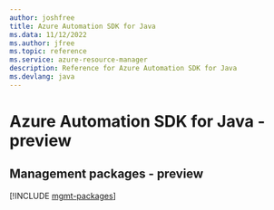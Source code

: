 ```yaml
---
author: joshfree
title: Azure Automation SDK for Java
ms.data: 11/12/2022
ms.author: jfree
ms.topic: reference
ms.service: azure-resource-manager
description: Reference for Azure Automation SDK for Java
ms.devlang: java
---
```

# Azure Automation SDK for Java - preview

## Management packages - preview
[!INCLUDE [mgmt-packages](automation-mgmt-index.md)]
